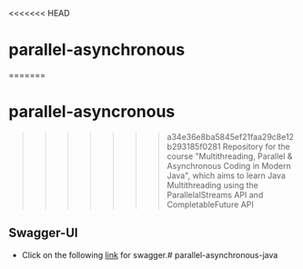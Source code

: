 <<<<<<< HEAD
# parallel-asynchronous
=======
# parallel-asyncronous
>>>>>>> a34e36e8ba5845ef21faa29c8e12b293185f0281
Repository for the course "Multithreading, Parallel & Asynchronous Coding in Modern Java", which aims to learn Java Multithreading using the ParallelalStreams API and CompletableFuture API

## Swagger-UI
-   Click on the following [link](http://localhost:8080/movies/swagger-ui.html) for swagger.# parallel-asynchronous-java
